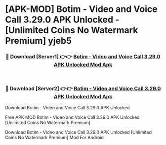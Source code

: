 # [APK-MOD] Botim - Video and Voice Call 3.29.0 APK Unlocked - [Unlimited Coins No Watermark Premium] yjeb5



<div align="center">
<h3>🔴 Download [Server1] 👉👉 <a href="https://momento.my/?title=Botim_-_Video_and_Voice_Call_3.29.0_APK_Unlocked">Botim - Video and Voice Call 3.29.0 APK Unlocked Mod Apk</a></h3><br>

<h3>🔴 Download [Server2] 👉👉 <a href="https://momento.my/?title=Botim_-_Video_and_Voice_Call_3.29.0_APK_Unlocked">Botim - Video and Voice Call 3.29.0 APK Unlocked Mod Apk</a></h3>
</div>



Download Botim - Video and Voice Call 3.29.0 APK Unlocked 

Free APK MOD Botim - Video and Voice Call 3.29.0 APK Unlocked [Unlimited Coins No Watermark Premium]

Download Botim - Video and Voice Call 3.29.0 APK Unlocked [Unlimited Coins No Watermark Premium] Mod For Android

